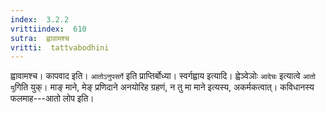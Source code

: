 ```yaml
---
index:  3.2.2
vrittiindex:  610
sutra:  ह्वावामश्च
vritti:  tattvabodhini 
---
```


ह्वावामश्च। कापवाद इति। `आतोऽनुपसर्गे` इति प्राप्तिर्बोध्या। स्वर्गह्वाय इत्यादि। ह्वेञ्वेञोः `आदेचः` इत्यात्वे `आतो यु`गिति युक्। माङ् माने, मेङ् प्रणिदाने अनयोरिह ग्रहणं, न तु मा माने इत्यस्य, अकर्मकत्वात्। कविधानस्य फलमाह---आतो लोप इति। 

